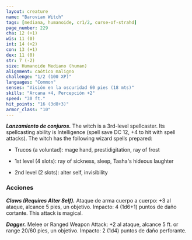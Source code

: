 ```yaml
---
layout: creature
name: "Barovian Witch"
tags: [mediana, humanoide, cr1/2, curse-of-strahd]
page_number: 229
cha: 12 (+1)
wis: 11 (0)
int: 14 (+2)
con: 13 (+1)
dex: 11 (0)
str: 7 (-2)
size: Humanoide Mediano (human)
alignment: caótico maligno
challenge: "1/2 (100 XP)"
languages: "Common"
senses: "Visión en la oscuridad 60 pies (18 mts)"
skills: "Arcana +4, Percepción +2"
speed: "30 ft."
hit_points: "16 (3d8+3)"
armor_class: "10"
---
```


***Lanzamiento de conjuros.*** The witch is a 3rd-level spellcaster. Its spellcasting ability is Intelligence (spell save DC 12, +4 to hit with spell attacks). The witch has the following wizard spells prepared:

* Trucos (a voluntad): mage hand, prestidigitation, ray of frost

* 1st level (4 slots): ray of sickness, sleep, Tasha's hideous laughter

* 2nd level (2 slots): alter self, invisibility

### Acciones

***Claws (Requires Alter Self).*** Ataque de arma cuerpo a cuerpo: +3 al ataque, alcance 5 pies, un objetivo. Impacto: 4 (1d6+1) puntos de daño cortante. This attack is magical.

***Dagger.*** Melee or Ranged Weapon Attack: +2 al ataque, alcance 5 ft. or range 20/60 pies, un objetivo. Impacto: 2 (1d4) puntos de daño perforante.
